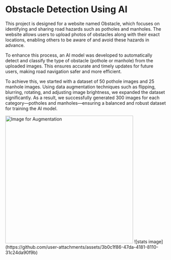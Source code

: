 # Obstacle Detection Using AI


This project is designed for a website named Obstacle, which focuses on identifying and sharing road hazards such as potholes and manholes. The website allows users to upload photos of obstacles along with their exact locations, enabling others to be aware of and avoid these hazards in advance.

To enhance this process, an AI model was developed to automatically detect and classify the type of obstacle (pothole or manhole) from the uploaded images. This ensures accurate and timely updates for future users, making road navigation safer and more efficient.

   To achieve this, we started with a dataset of 50 pothole images and 25 manhole images. Using data augmentation techniques such as flipping, blurring, rotating, and adjusting image brightness, we expanded the dataset significantly. As a result, we successfully generated 300 images for each category—potholes and manholes—ensuring a balanced and robust dataset for training the AI model.
  
<img src="https://github.com/user-attachments/assets/04bba174-1ce2-4ecf-92c8-e95031640e47" alt="Image for Augmentation" width="400" height="400">
![stats image](https://github.com/user-attachments/assets/3b0c1f86-47da-4181-8110-31c24da90f9b)

